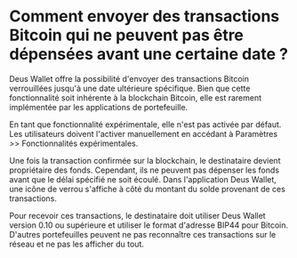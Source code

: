 # Comment envoyer des transactions Bitcoin qui ne peuvent pas être dépensées avant une certaine date ?

Deus Wallet offre la possibilité d'envoyer des transactions Bitcoin verrouillées jusqu'à une date ultérieure spécifique. Bien que cette fonctionnalité soit inhérente à la blockchain Bitcoin, elle est rarement implémentée par les applications de portefeuille.

En tant que fonctionnalité expérimentale, elle n'est pas activée par défaut. Les utilisateurs doivent l'activer manuellement en accédant à Paramètres >> Fonctionnalités expérimentales.

Une fois la transaction confirmée sur la blockchain, le destinataire devient propriétaire des fonds. Cependant, ils ne peuvent pas dépenser les fonds avant que le délai spécifié ne soit écoulé. Dans l'application Deus Wallet, une icône de verrou s'affiche à côté du montant du solde provenant de ces transactions.

Pour recevoir ces transactions, le destinataire doit utiliser Deus Wallet version 0.10 ou supérieure et utiliser le format d'adresse BIP44 pour Bitcoin. D'autres portefeuilles peuvent ne pas reconnaître ces transactions sur le réseau et ne pas les afficher du tout.
